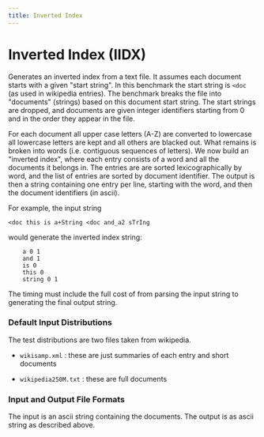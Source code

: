 ```yaml
---
title: Inverted Index
---
```


# Inverted Index (IIDX)

Generates an inverted index from a text file.  It assumes each
document starts with a given "start string".  In this benchmark the
start string is `<doc` (as used in wikipedia entries).  The benchmark
breaks the file into "documents" (strings) based on this document
start string.  The start strings are dropped, and documents are given
integer identifiers starting from 0 and in the order they appear in
the file.

For each document all upper case letters (A-Z) are converted to
lowercase all lowercase letters are kept and all others are blacked
out.  What remains is broken into words (i.e. contiguous sequences of
letters).  We now build an "inverted index", where each entry consists
of a word and all the documents it belongs in.  The entries are are
sorted lexicographically by word, and the list of entries are sorted
by document identifier.  The output is then a string containing one
entry per line, starting with the word, and then the document
identifiers (in ascii).

For example, the input string

    <doc this is a+String <doc and_a2 sTrIng

 would generate the inverted index string:

```
    a 0 1
    and 1
    is 0
    this 0
    string 0 1
  ```
  
The timing must include the full cost of from parsing the input string to generating the final output string.


### Default Input Distributions

The test distributions are two files taken from wikipedia.

- `wikisamp.xml` : these are just summaries of each entry and short documents

- `wikipedia250M.txt` : these are full documents

### Input and Output File Formats 

The input is an ascii string containing the documents.   The output is
as ascii string as described above. 
